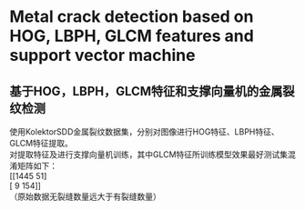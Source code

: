# Metal crack detection based on HOG, LBPH, GLCM features and support vector machine
## 基于HOG，LBPH，GLCM特征和支撑向量机的金属裂纹检测

使用KolektorSDD金属裂纹数据集，分别对图像进行HOG特征、LBPH特征、GLCM特征提取。<br/>
对提取特征及进行支撑向量机训练，其中GLCM特征所训练模型效果最好测试集混淆矩阵如下：<br/>
[[1445   51]<br/>
 [   9  154]]<br/>
（原始数据无裂缝数量远大于有裂缝数量）<br/>
